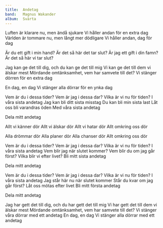 ```yaml
---
title:  Andetag
band:   Magnus Wakander
album:  Svärta
---
```


Luften är klarare nu, men ändå sjukare
Vi håller andan för en extra dag
Världen är tommare nu, men långt mer dödligare
Vi håller andan, dag för dag

Är du ett gift i min hand? 
Är det så här det tar slut?
Är jag ett gift i din famn?
Är det så här vi tar slut?

Jag kan ge det till dig, och du kan ge det till mig
Vi kan ge det till dem vi älskar mest
Mördande omtänksamhet, vem har samvete till det?
Vi stänger dörren för en extra dag

En dag, en dag
Vi stänger alla dörrar för en ynka dag

Vem är du i dessa tider?
Vem är jag i dessa dar?
Vilka är vi nu för tiden?
I våra sista andetag
Jag kan bli ditt sista misstag
Du kan bli min sista last
Låt oss bli varandras öden
Med våra sista andetag

Dela mitt andetag

Allt vi känner dör
Allt vi älskar dör
Allt vi hatar dör
Allt omkring oss dör

Alla drömmar dör
Alla planer dör
Alla chanser dör
Allt omkring oss dör

Vem är du i dessa tider?
Vem är jag i dessa dar?
Vilka är vi nu för tiden?
I våra sista andetag
Vem blir jag när slutet kommer?
Vem blir du om jag går först?
Vilka blir vi efter livet?
Bli mitt sista andetag

Dela mitt andetag

Vem är du i dessa tider?
Vem är jag i dessa dar?
Vilka är vi nu för tiden?
I våra sista andetag
Jag står här nu när slutet kommer
Står du kvar om jag går först?
Låt oss mötas efter livet
Bli mitt första andetag

Dela mitt andetag

Jag har gett det till dig, och du har gett det till mig 
Vi har gett det till dem vi älskar mest
Mördande omtänksamhet, vem har samvete till det?
Vi stänger våra dörrar med ett andetag
En dag, en dag
Vi stänger alla dörrar med ett andetag
